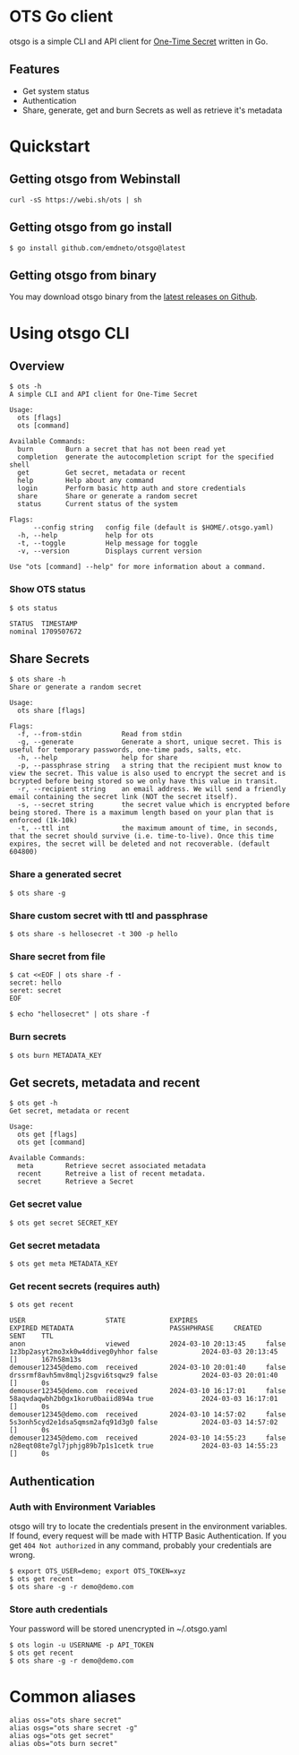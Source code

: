 # OTS Go client

otsgo is a simple CLI and API client for [One-Time Secret](https://onetimesecret.com/) written in Go. 

## Features

* Get system status
* Authentication
* Share, generate, get and burn Secrets as well as retrieve it's metadata

# Quickstart

## Getting otsgo from Webinstall

```
curl -sS https://webi.sh/ots | sh
```

## Getting otsgo from go install

```
$ go install github.com/emdneto/otsgo@latest
```

## Getting otsgo from binary
You may download otsgo binary from the [latest releases on Github](https://github.com/emdneto/otsgo/releases/latest).

# Using otsgo CLI

## Overview 
```
$ ots -h
A simple CLI and API client for One-Time Secret

Usage:
  ots [flags]
  ots [command]

Available Commands:
  burn        Burn a secret that has not been read yet
  completion  generate the autocompletion script for the specified shell
  get         Get secret, metadata or recent
  help        Help about any command
  login       Perform basic http auth and store credentials
  share       Share or generate a random secret
  status      Current status of the system

Flags:
      --config string   config file (default is $HOME/.otsgo.yaml)
  -h, --help            help for ots
  -t, --toggle          Help message for toggle
  -v, --version         Displays current version

Use "ots [command] --help" for more information about a command.
```

### Show OTS status

```
$ ots status

STATUS 	TIMESTAMP
nominal	1709507672
```

## Share Secrets 

```
$ ots share -h
Share or generate a random secret

Usage:
  ots share [flags]

Flags:
  -f, --from-stdin          Read from stdin
  -g, --generate            Generate a short, unique secret. This is useful for temporary passwords, one-time pads, salts, etc.
  -h, --help                help for share
  -p, --passphrase string   a string that the recipient must know to view the secret. This value is also used to encrypt the secret and is bcrypted before being stored so we only have this value in transit.
  -r, --recipient string    an email address. We will send a friendly email containing the secret link (NOT the secret itself).
  -s, --secret string       the secret value which is encrypted before being stored. There is a maximum length based on your plan that is enforced (1k-10k)
  -t, --ttl int             the maximum amount of time, in seconds, that the secret should survive (i.e. time-to-live). Once this time expires, the secret will be deleted and not recoverable. (default 604800)
```

### Share a generated secret

```
$ ots share -g
```

### Share custom secret with ttl and passphrase

```
$ ots share -s hellosecret -t 300 -p hello
```

### Share secret from file
```
$ cat <<EOF | ots share -f -
secret: hello
seret: secret
EOF

$ echo "hellosecret" | ots share -f
```

### Burn secrets
```
$ ots burn METADATA_KEY
```

## Get secrets, metadata and recent
```
$ ots get -h
Get secret, metadata or recent

Usage:
  ots get [flags]
  ots get [command]

Available Commands:
  meta        Retrieve secret associated metadata
  recent      Retreive a list of recent metadata.
  secret      Retrieve a Secret

```

### Get secret value
```
$ ots get secret SECRET_KEY
```
### Get secret metadata
```
$ ots get meta METADATA_KEY
```
### Get recent secrets (requires auth)
```
$ ots get recent

USER                    STATE           EXPIRES                 EXPIRED METADATA                        PASSHPHRASE     CREATED                 SENT    TTL       
anon                    viewed          2024-03-10 20:13:45     false   1z3bp2asyt2mo3xk0w4ddiveg0yhhor false           2024-03-03 20:13:45     []      167h58m13s
demouser12345@demo.com  received        2024-03-10 20:01:40     false   drssrmf8avh5mv8mqlj2sgvi6tsqwz9 false           2024-03-03 20:01:40     []      0s        
demouser12345@demo.com  received        2024-03-10 16:17:01     false   58aqvdaqwbh2b0gx1koru0baiid894a true            2024-03-03 16:17:01     []      0s        
demouser12345@demo.com  received        2024-03-10 14:57:02     false   5s3onh5cyd2e1dsa5qmsm2afq91d3g0 false           2024-03-03 14:57:02     []      0s        
demouser12345@demo.com  received        2024-03-10 14:55:23     false   n28eqt08te7gl7jphjg89b7p1s1cetk true            2024-03-03 14:55:23     []      0s        
```

## Authentication

### Auth with Environment Variables

otsgo will try to locate the credentials present in the environment variables. If found, every request will be made with HTTP Basic Authentication. If you get `404 Not authorized` in any command, probably your credentials are wrong.

```
$ export OTS_USER=demo; export OTS_TOKEN=xyz
$ ots get recent
$ ots share -g -r demo@demo.com
```
### Store auth credentials
Your password will be stored unencrypted in ~/.otsgo.yaml
```
$ ots login -u USERNAME -p API_TOKEN
$ ots get recent
$ ots share -g -r demo@demo.com
```

# Common aliases
```
alias oss="ots share secret"
alias osgs="ots share secret -g"
alias ogs="ots get secret"
alias obs="ots burn secret"
```